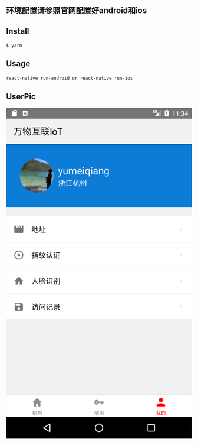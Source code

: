 ## 环境配置请参照官网配置好android和ios


## Install

```bash
$ yarn
```

## Usage

```bash
react-native run-android or react-native run-ios
```

## UserPic
![loT 图片](./shot.png)